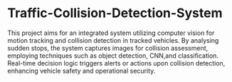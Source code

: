 # Traffic-Collision-Detection-System
This project aims for an integrated system utilizing computer vision for motion tracking and collision detection in tracked vehicles. By analysing sudden stops, the system captures images for collision assessment, employing techniques such as object detection, CNN,and classification. Real-time decision logic triggers alerts or actions upon collision detection, enhancing vehicle safety and operational security.

